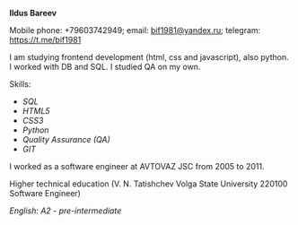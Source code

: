 **Ildus Bareev**

Mobile phone: +79603742949; email: bif1981@yandex.ru; telegram: https://t.me/bif1981

I am studying frontend development (html, css and javascript), also python. I worked with DB and SQL. I studied QA on my own.

Skills:
* *SQL*
* *HTML5*
* *CSS3*
* *Python*
* *Quality Assurance (QA)*
* *GIT*

I worked as a software engineer at AVTOVAZ JSC from 2005 to 2011.

Higher technical education (V. N. Tatishchev Volga State University 220100 Software Engineer)

*English: A2 - pre-intermediate*